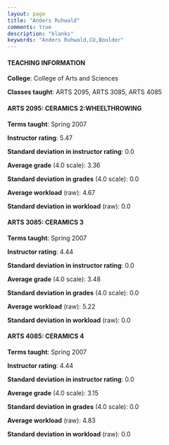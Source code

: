 ```yaml
---
layout: page
title: "Anders Ruhwald" 
comments: true
description: "blanks"
keywords: "Anders Ruhwald,CU,Boulder"
---
```

<head>
<script src="https://ajax.googleapis.com/ajax/libs/jquery/2.1.3/jquery.min.js"></script>
<script src="https://dl.dropboxusercontent.com/s/pc42nxpaw1ea4o9/highcharts.js?dl=0"></script>
<!-- <script src="../assets/js/highcharts.js"></script> -->
<style type="text/css">@font-face {
	font-family: "Bebas Neue";
	src: url(https://www.filehosting.org/file/details/544349/BebasNeue Regular.otf) format("opentype");
	}
	h1.Bebas { 
		font-family: "Bebas Neue", Verdana, Tahoma;
	}
</style>
</head>
	   
#### TEACHING INFORMATION

**College**: College of Arts and Sciences

**Classes taught**: ARTS 2095, ARTS 3085, ARTS 4085

#### ARTS 2095: CERAMICS 2:WHEELTHROWING

**Terms taught**: Spring 2007

**Instructor rating**: 5.47

**Standard deviation in instructor rating**: 0.0

**Average grade** (4.0 scale): 3.36

**Standard deviation in grades** (4.0 scale): 0.0

**Average workload** (raw): 4.67

**Standard deviation in workload** (raw): 0.0

#### ARTS 3085: CERAMICS 3

**Terms taught**: Spring 2007

**Instructor rating**: 4.44

**Standard deviation in instructor rating**: 0.0

**Average grade** (4.0 scale): 3.48

**Standard deviation in grades** (4.0 scale): 0.0

**Average workload** (raw): 5.22

**Standard deviation in workload** (raw): 0.0

#### ARTS 4085: CERAMICS 4

**Terms taught**: Spring 2007

**Instructor rating**: 4.44

**Standard deviation in instructor rating**: 0.0

**Average grade** (4.0 scale): 3.15

**Standard deviation in grades** (4.0 scale): 0.0

**Average workload** (raw): 4.83

**Standard deviation in workload** (raw): 0.0

